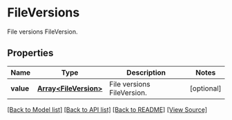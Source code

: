 ﻿# FileVersions
File versions FileVersion.

## Properties
Name | Type | Description | Notes
------------ | ------------- | ------------- | -------------
**value** | [**Array&lt;FileVersion&gt;**](FileVersion.md) | File versions FileVersion. | [optional]

[[Back to Model list]](../README.md#documentation-for-models) [[Back to API list]](../README.md#documentation-for-api-endpoints) [[Back to README]](../README.md) [[View Source]](../src/models/fileVersions.ts)

